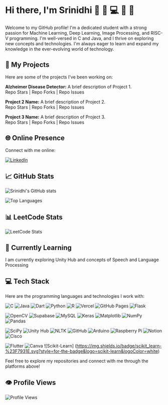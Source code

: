 # Hi there, I'm Srinidhi 👋 🚀 💻 🎨 🌱

Welcome to my GitHub profile! I'm a dedicated student with a strong passion for Machine Learning, Deep Learning, Image Processing, and RISC-V programming. I'm well-versed in C and Java, and I thrive on exploring new concepts and technologies. I'm always eager to learn and expand my knowledge in the ever-evolving world of technology.

## 🚀 My Projects
Here are some of the projects I've been working on:

**Alzheimer Disease Detector:** A brief description of Project 1.  
Repo Stars | Repo Forks | Repo Issues

**Project 2 Name:** A brief description of Project 2.  
Repo Stars | Repo Forks | Repo Issues

**Project 3 Name:** A brief description of Project 3.  
Repo Stars | Repo Forks | Repo Issues

## 🌐 Online Presence
Connect with me online:

[![LinkedIn](https://img.shields.io/badge/LinkedIn-%230077B5.svg?style=for-the-badge&logo=linkedin&logoColor=white)](https://linkedin.com/in/yourusername)

## 📈 GitHub Stats
![Srinidhi's GitHub stats](https://github-readme-stats.vercel.app/api?username=Srinidhi-Krishnan30&show_icons=true&theme=radical)

![Top Languages](https://github-readme-stats.vercel.app/api/top-langs/?username=Srinidhi-Krishnan30&layout=compact&theme=radical)

## 📊 LeetCode Stats
![LeetCode Stats]([https://leetcode.card.workers.dev/u/Srinidhi_03?theme=dark&font=baloo&extension=null](https://leetcode.card.workers.dev/Srinidhi_03?theme=dark&font=baloo&extension=null))

## 🌱 Currently Learning
I am currently exploring Unity Hub and concepts of Speech and Language Processing


## 💻 Tech Stack
Here are the programming languages and technologies I work with:

![C](https://img.shields.io/badge/C-%2300599C.svg?style=for-the-badge&logo=c&logoColor=white) ![Java](https://img.shields.io/badge/Java-%23ED8B00.svg?style=for-the-badge&logo=java&logoColor=white) ![Dart](https://img.shields.io/badge/Dart-%230175C2.svg?style=for-the-badge&logo=dart&logoColor=white) ![Python](https://img.shields.io/badge/Python-%233776AB.svg?style=for-the-badge&logo=python&logoColor=white) ![R](https://img.shields.io/badge/R-%23276DC3.svg?style=for-the-badge&logo=r&logoColor=white) ![Vercel](https://img.shields.io/badge/Vercel-%23000000.svg?style=for-the-badge&logo=vercel&logoColor=white) ![GitHub Pages](https://img.shields.io/badge/Github%20Pages-%232671E5.svg?style=for-the-badge&logo=github) ![Flask](https://img.shields.io/badge/Flask-%23000.svg?style=for-the-badge&logo=flask)

![OpenCV](https://img.shields.io/badge/OpenCV-%235C3EE8.svg?style=for-the-badge&logo=opencv&logoColor=white) ![Supabase](https://img.shields.io/badge/Supabase-%233ACDCE.svg?style=for-the-badge&logo=supabase) ![MySQL](https://img.shields.io/badge/MySQL-%234479A1.svg?style=for-the-badge&logo=mysql&logoColor=white) ![Keras](https://img.shields.io/badge/Keras-%23D00000.svg?style=for-the-badge&logo=keras&logoColor=white) ![Matplotlib](https://img.shields.io/badge/Matplotlib-%23113B92.svg?style=for-the-badge&logo=matplotlib&logoColor=white) ![NumPy](https://img.shields.io/badge/NumPy-%23013243.svg?style=for-the-badge&logo=numpy&logoColor=white) ![Pandas](https://img.shields.io/badge/Pandas-%23150458.svg?style=for-the-badge&logo=pandas&logoColor=white)

![SciPy](https://img.shields.io/badge/SciPy-%230C55A5.svg?style=for-the-badge&logo=scipy&logoColor=white) ![Unity Hub](https://img.shields.io/badge/UnityHub-%23000000.svg?style=for-the-badge&logo=unity&logoColor=white) ![NLTK](https://img.shields.io/badge/NLTK-%23008CFF.svg?style=for-the-badge&logo=nltk&logoColor=white) ![GitHub](https://img.shields.io/badge/GitHub-%23181717.svg?style=for-the-badge&logo=github&logoColor=white) ![Arduino](https://img.shields.io/badge/Arduino-%2300979D.svg?style=for-the-badge&logo=arduino&logoColor=white) ![Raspberry Pi](https://img.shields.io/badge/RaspberryPi-%23A22846.svg?style=for-the-badge&logo=raspberry-pi&logoColor=white) ![Notion](https://img.shields.io/badge/Notion-%23000000.svg?style=for-the-badge&logo=notion&logoColor=white) ![Cisco](https://img.shields.io/badge/Cisco-%231BA0D7.svg?style=for-the-badge&logo=cisco&logoColor=white)

![Flutter](https://img.shields.io/badge/Flutter-%2302569B.svg?style=for-the-badge&logo=flutter&logoColor=white) ![Canva](https://img.shields.io/badge/Canva-%2300C4CC.svg?style=for-the-badge&logo=canva&logoColor=white) ![Scikit-Learn]
(https://img.shields.io/badge/scikit_learn-%23F7931E.svg?style=for-the-badge&logo=scikit-learn&logoColor=white)


Feel free to explore my repositories and connect with me through the platforms above!
## 👁️ Profile Views
![Profile Views](https://komarev.com/ghpvc/?username=Srinidhi-Krishnan30&color=blue)
